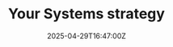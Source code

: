 ---
title: Your Systems strategy
linkTitle: Your Systems strategy
date: '2025-04-29T16:47:00Z'
weight: 1
description: A comprehensive systems strategy focuses on optimizing organizational
  efficiency and sustainability through core information and operational systems,
  integration strategies, security measures, scalability plans, and performance metrics,
  while emphasizing training, risk management, and client success in the space industry.
draft: false
ref: your-systems-strategy
---